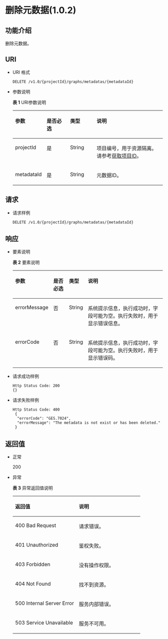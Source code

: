 # 删除元数据\(1.0.2\)<a name="ges_03_0071"></a>

## 功能介绍<a name="section192917357439"></a>

删除元数据。

## URI<a name="section7929153514433"></a>

-   URI 格式

    ```
    DELETE /v1.0/{projectId}/graphs/metadatas/{metadataId}
    ```

-   参数说明

    **表 1**  URI参数说明

    <a name="table3469853420252"></a>
    <table><thead align="left"><tr id="row6181724020252"><th class="cellrowborder" valign="top" width="14.2%" id="mcps1.2.5.1.1"><p id="p260794612039"><a name="p260794612039"></a><a name="p260794612039"></a>参数</p>
    </th>
    <th class="cellrowborder" valign="top" width="16.8%" id="mcps1.2.5.1.2"><p id="p320615692039"><a name="p320615692039"></a><a name="p320615692039"></a>是否必选</p>
    </th>
    <th class="cellrowborder" valign="top" width="18.42%" id="mcps1.2.5.1.3"><p id="p468503222039"><a name="p468503222039"></a><a name="p468503222039"></a>类型</p>
    </th>
    <th class="cellrowborder" valign="top" width="50.580000000000005%" id="mcps1.2.5.1.4"><p id="p367797762039"><a name="p367797762039"></a><a name="p367797762039"></a>说明</p>
    </th>
    </tr>
    </thead>
    <tbody><tr id="row6481753920252"><td class="cellrowborder" valign="top" width="14.2%" headers="mcps1.2.5.1.1 "><p id="p557483692039"><a name="p557483692039"></a><a name="p557483692039"></a>projectId</p>
    </td>
    <td class="cellrowborder" valign="top" width="16.8%" headers="mcps1.2.5.1.2 "><p id="p193240362039"><a name="p193240362039"></a><a name="p193240362039"></a>是</p>
    </td>
    <td class="cellrowborder" valign="top" width="18.42%" headers="mcps1.2.5.1.3 "><p id="p217430922039"><a name="p217430922039"></a><a name="p217430922039"></a>String</p>
    </td>
    <td class="cellrowborder" valign="top" width="50.580000000000005%" headers="mcps1.2.5.1.4 "><p id="p51708449194548"><a name="p51708449194548"></a><a name="p51708449194548"></a>项目编号，用于资源隔离。请参考<a href="获取项目ID.md">获取项目ID</a>。</p>
    </td>
    </tr>
    <tr id="row734521920252"><td class="cellrowborder" valign="top" width="14.2%" headers="mcps1.2.5.1.1 "><p id="p481772012039"><a name="p481772012039"></a><a name="p481772012039"></a>metadataId</p>
    </td>
    <td class="cellrowborder" valign="top" width="16.8%" headers="mcps1.2.5.1.2 "><p id="p100392152039"><a name="p100392152039"></a><a name="p100392152039"></a>是</p>
    </td>
    <td class="cellrowborder" valign="top" width="18.42%" headers="mcps1.2.5.1.3 "><p id="p78701262039"><a name="p78701262039"></a><a name="p78701262039"></a>String</p>
    </td>
    <td class="cellrowborder" valign="top" width="50.580000000000005%" headers="mcps1.2.5.1.4 "><p id="p335005022039"><a name="p335005022039"></a><a name="p335005022039"></a>元数据ID。</p>
    </td>
    </tr>
    </tbody>
    </table>


## 请求<a name="section9946113516436"></a>

-   请求样例

    ```
    DELETE /v1.0/{projectId}/graphs/metadatas/{metadataId}
    ```


## 响应<a name="section179461935184313"></a>

-   要素说明

    **表 2**  要素说明

    <a name="table1665643820412"></a>
    <table><thead align="left"><tr id="row6653638620412"><th class="cellrowborder" valign="top" width="12.85128512851285%" id="mcps1.2.5.1.1"><p id="p5407332220425"><a name="p5407332220425"></a><a name="p5407332220425"></a>参数</p>
    </th>
    <th class="cellrowborder" valign="top" width="11.59115911591159%" id="mcps1.2.5.1.2"><p id="p1786293120425"><a name="p1786293120425"></a><a name="p1786293120425"></a>是否必选</p>
    </th>
    <th class="cellrowborder" valign="top" width="11.23112311231123%" id="mcps1.2.5.1.3"><p id="p3761126820425"><a name="p3761126820425"></a><a name="p3761126820425"></a>类型</p>
    </th>
    <th class="cellrowborder" valign="top" width="64.32643264326433%" id="mcps1.2.5.1.4"><p id="p2661386220425"><a name="p2661386220425"></a><a name="p2661386220425"></a>说明</p>
    </th>
    </tr>
    </thead>
    <tbody><tr id="row401520120412"><td class="cellrowborder" valign="top" width="12.85128512851285%" headers="mcps1.2.5.1.1 "><p id="p6339548320425"><a name="p6339548320425"></a><a name="p6339548320425"></a>errorMessage</p>
    </td>
    <td class="cellrowborder" valign="top" width="11.59115911591159%" headers="mcps1.2.5.1.2 "><p id="p3476051120425"><a name="p3476051120425"></a><a name="p3476051120425"></a>否</p>
    </td>
    <td class="cellrowborder" valign="top" width="11.23112311231123%" headers="mcps1.2.5.1.3 "><p id="p6413797020425"><a name="p6413797020425"></a><a name="p6413797020425"></a>String</p>
    </td>
    <td class="cellrowborder" valign="top" width="64.32643264326433%" headers="mcps1.2.5.1.4 "><p id="p2779311920425"><a name="p2779311920425"></a><a name="p2779311920425"></a>系统提示信息，执行成功时，字段可能为空。执行失败时，用于显示错误信息。</p>
    </td>
    </tr>
    <tr id="row3167644320412"><td class="cellrowborder" valign="top" width="12.85128512851285%" headers="mcps1.2.5.1.1 "><p id="p6141595020425"><a name="p6141595020425"></a><a name="p6141595020425"></a>errorCode</p>
    </td>
    <td class="cellrowborder" valign="top" width="11.59115911591159%" headers="mcps1.2.5.1.2 "><p id="p863604720425"><a name="p863604720425"></a><a name="p863604720425"></a>否</p>
    </td>
    <td class="cellrowborder" valign="top" width="11.23112311231123%" headers="mcps1.2.5.1.3 "><p id="p2843117220425"><a name="p2843117220425"></a><a name="p2843117220425"></a>String</p>
    </td>
    <td class="cellrowborder" valign="top" width="64.32643264326433%" headers="mcps1.2.5.1.4 "><p id="p2122357320425"><a name="p2122357320425"></a><a name="p2122357320425"></a>系统提示信息，执行成功时，字段可能为空。执行失败时，用于显示错误码。</p>
    </td>
    </tr>
    </tbody>
    </table>

-   请求成功样例

    ```
    Http Status Code: 200
    {}
    ```

-   请求失败样例

    ```
    Http Status Code: 400
     {
      "errorCode": "GES.7024",
      "errorMessage": "The metadata is not exist or has been deleted."
     }
    ```


## 返回值<a name="section13960113513431"></a>

-   正常

    200

-   异常

    **表 3**  异常返回值说明

    <a name="table21182911172628"></a>
    <table><thead align="left"><tr id="row22686601172628"><th class="cellrowborder" valign="top" width="50%" id="mcps1.2.3.1.1"><p id="p29113043172638"><a name="p29113043172638"></a><a name="p29113043172638"></a>返回值</p>
    </th>
    <th class="cellrowborder" valign="top" width="50%" id="mcps1.2.3.1.2"><p id="p9346244172638"><a name="p9346244172638"></a><a name="p9346244172638"></a>说明</p>
    </th>
    </tr>
    </thead>
    <tbody><tr id="row13233353172628"><td class="cellrowborder" valign="top" width="50%" headers="mcps1.2.3.1.1 "><p id="p50316832172638"><a name="p50316832172638"></a><a name="p50316832172638"></a>400 Bad Request</p>
    </td>
    <td class="cellrowborder" valign="top" width="50%" headers="mcps1.2.3.1.2 "><p id="p49131611172638"><a name="p49131611172638"></a><a name="p49131611172638"></a>请求错误。</p>
    </td>
    </tr>
    <tr id="row657300172628"><td class="cellrowborder" valign="top" width="50%" headers="mcps1.2.3.1.1 "><p id="p47920375172638"><a name="p47920375172638"></a><a name="p47920375172638"></a>401 Unauthorized</p>
    </td>
    <td class="cellrowborder" valign="top" width="50%" headers="mcps1.2.3.1.2 "><p id="p56345162172638"><a name="p56345162172638"></a><a name="p56345162172638"></a>鉴权失败。</p>
    </td>
    </tr>
    <tr id="row23989959172628"><td class="cellrowborder" valign="top" width="50%" headers="mcps1.2.3.1.1 "><p id="p4998764172638"><a name="p4998764172638"></a><a name="p4998764172638"></a>403 Forbidden</p>
    </td>
    <td class="cellrowborder" valign="top" width="50%" headers="mcps1.2.3.1.2 "><p id="p2246721172638"><a name="p2246721172638"></a><a name="p2246721172638"></a>没有操作权限。</p>
    </td>
    </tr>
    <tr id="row49197943172628"><td class="cellrowborder" valign="top" width="50%" headers="mcps1.2.3.1.1 "><p id="p27247364172638"><a name="p27247364172638"></a><a name="p27247364172638"></a>404 Not Found</p>
    </td>
    <td class="cellrowborder" valign="top" width="50%" headers="mcps1.2.3.1.2 "><p id="p59552853172638"><a name="p59552853172638"></a><a name="p59552853172638"></a>找不到资源。</p>
    </td>
    </tr>
    <tr id="row13744769172628"><td class="cellrowborder" valign="top" width="50%" headers="mcps1.2.3.1.1 "><p id="p61704332172638"><a name="p61704332172638"></a><a name="p61704332172638"></a>500 Internal Server Error</p>
    </td>
    <td class="cellrowborder" valign="top" width="50%" headers="mcps1.2.3.1.2 "><p id="p31994980172638"><a name="p31994980172638"></a><a name="p31994980172638"></a>服务内部错误。</p>
    </td>
    </tr>
    <tr id="row305099172628"><td class="cellrowborder" valign="top" width="50%" headers="mcps1.2.3.1.1 "><p id="p37564761172638"><a name="p37564761172638"></a><a name="p37564761172638"></a>503 Service Unavailable</p>
    </td>
    <td class="cellrowborder" valign="top" width="50%" headers="mcps1.2.3.1.2 "><p id="p22846801172638"><a name="p22846801172638"></a><a name="p22846801172638"></a>服务不可用。</p>
    </td>
    </tr>
    </tbody>
    </table>


